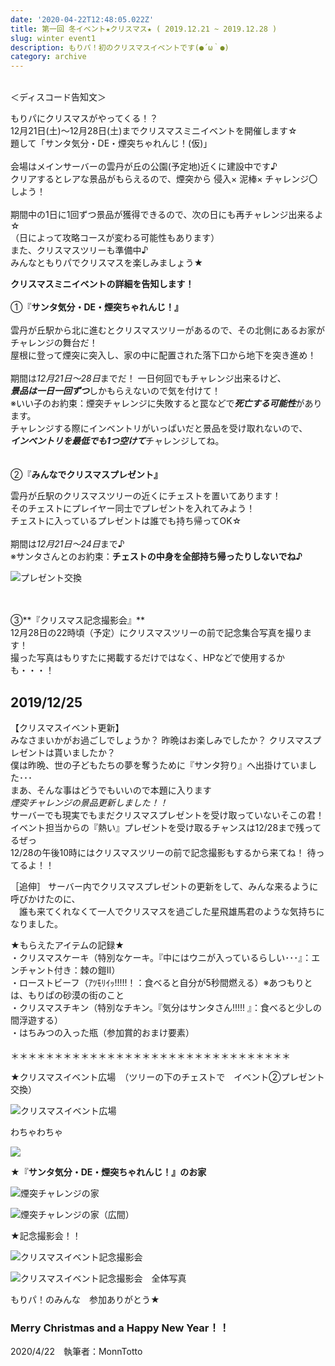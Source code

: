 ```yaml
---
date: '2020-04-22T12:48:05.022Z'
title: 第一回 冬イベント★クリスマス★ ( 2019.12.21 ~ 2019.12.28 )
slug: winter event1
description: もりパ！初のクリスマスイベントです(●´ω｀●)
category: archive
---
```

\
＜ディスコード告知文＞

もりパにクリスマスがやってくる！？\
12月21日(土)～12月28日(土)までクリスマスミニイベントを開催します☆ \
題して「サンタ気分・DE・煙突ちゃれんじ！(仮)」 \
\
会場はメインサーバーの雲丹が丘の公園(予定地)近くに建設中です♪ \
クリアするとレアな景品がもらえるので、煙突から 侵入× 泥棒× チャレンジ〇 しよう！ \
\
期間中の1日に1回ずつ景品が獲得できるので、次の日にも再チャレンジ出来るよ☆ \
（日によって攻略コースが変わる可能性もあります） \
また、クリスマスツリーも準備中♪ \
みんなともりパでクリスマスを楽しみましょう★

**クリスマスミニイベントの詳細を告知します！**\
\
①『**サンタ気分・DE・煙突ちゃれんじ！』**\
\
雲丹が丘駅から北に進むとクリスマスツリーがあるので、その北側にあるお家がチャレンジの舞台だ！ \
屋根に登って煙突に突入し、家の中に配置された落下口から地下を突き進め！\
\
 期間は*12月21日～28日*までだ！ 一日何回でもチャレンジ出来るけど、\
***景品は一日一回ずつ***しかもらえないので気を付けて！ \
※いい子のお約束：煙突チャレンジに失敗すると罠などで***死亡する可能性***があります。 \
チャレンジする際にインベントリがいっぱいだと景品を受け取れないので、\
***インベントリを最低でも1つ空けて***チャレンジしてね。\
\
\
②『**みんなでクリスマスプレゼント』**

雲丹が丘駅のクリスマスツリーの近くにチェストを置いてあります！\
 そのチェストにプレイヤー同士でプレゼントを入れてみよう！ \
チェストに入っているプレゼントは誰でも持ち帰ってOK☆\
\
期間は*12月21日～24日*まで♪ \
※サンタさんとのお約束：**チェストの中身を全部持ち帰ったりしないでね♪**

![](/img/2019-12-24_00.06.02.png "プレゼント交換")

\
\
③**『クリスマス記念撮影会』**\
12月28日の22時頃（予定）にクリスマスツリーの前で記念集合写真を撮ります！ \
撮った写真はもりすたに掲載するだけではなく、HPなどで使用するかも・・・！

## 2019/12/25

【クリスマスイベント更新】\
 みなさまいかがお過ごしでしょうか？ 昨晩はお楽しみでしたか？ クリスマスプレゼントは貰いましたか？\
僕は昨晩、世の子どもたちの夢を奪うために『サンタ狩り』へ出掛けていました･･･\
まあ、そんな事はどうでもいいので本題に入ります\
*煙突チャレンジの景品更新しました！！* \
サーバーでも現実でもまだクリスマスプレゼントを受け取っていないそこの君！ \
イベント担当からの『熱い』プレゼントを受け取るチャンスは12/28まで残ってるぜっ\
12/28の午後10時にはクリスマスツリーの前で記念撮影もするから来てね！ 待ってるよ！！

 ［追伸］ サーバー内でクリスマスプレゼントの更新をして、みんな来るように呼びかけたのに、\
　誰も来てくれなくて一人でクリスマスを過ごした星飛雄馬君のような気持ちになりました。

★もらえたアイテムの記録★\
・クリスマスケーキ（特別なケーキ。『中にはウニが入っているらしい･･･』：エンチャント付き：棘の鎧Ⅱ）\
・ローストビーフ（ｱﾂﾓﾘｲｯ!!!!!！：食べると自分が5秒間燃える）※あつもりとは、もりぱの砂漠の街のこと\
・クリスマスチキン（特別なチキン。『気分はサンタさん!!!!! 』：食べると少しの間浮遊する）\
・はちみつの入った瓶（参加賞的おまけ要素）\
\
＊＊＊＊＊＊＊＊＊＊＊＊＊＊＊＊＊＊＊＊＊＊＊＊＊＊＊＊＊＊＊＊

★クリスマスイベント広場　（ツリーの下のチェストで　イベント②プレゼント交換）

![](/img/2019-12-21_02.30.44.png "クリスマスイベント広場")

わちゃわちゃ

![](/img/2019-12-28_21.57.16.png)

★『**サンタ気分・DE・煙突ちゃれんじ！』のお家**

![](/img/2019-12-21_18.13.38.png "煙突チャレンジの家")

![](/img/2019-12-29_00.06.47.png "煙突チャレンジの家（広間）")

★記念撮影会！！

![](/img/2019-12-28_22.16.57.png "クリスマスイベント記念撮影会")

![](/img/2019-12-28_22.13.32.png "クリスマスイベント記念撮影会　全体写真")

もりパ！のみんな　参加ありがとう★[](https://ejje.weblio.jp/content/Merry+Christmas+and+a+happy+New+Year)

### Merry Christmas and a Happy New Year！！

2020/4/22　執筆者：MonnTotto
